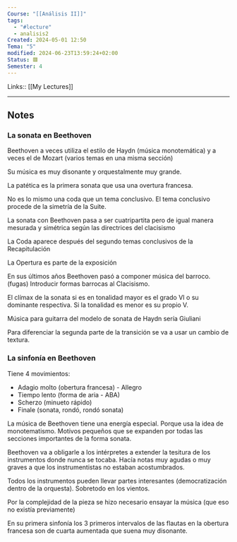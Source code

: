 ```yaml
---
Course: "[[Análisis II]]"
tags:
  - "#lecture"
  - analisis2
Created: 2024-05-01 12:50
Tema: "5"
modified: 2024-06-23T13:59:24+02:00
Status: 🟥
Semester: 4
---
```

Links:: [[My Lectures]]
___

## Notes

### La sonata en Beethoven

Beethoven a veces utiliza el estilo de Haydn (música monotemática) y a veces el de Mozart (varios temas en una misma sección)

Su música es muy disonante y orquestalmente muy grande.

La patética es la primera sonata que usa una overtura francesa.

No es lo mismo una coda que un tema conclusivo. El tema conclusivo procede de la simetría de la Suite.

La sonata con Beethoven pasa a ser cuatripartita pero de igual manera mesurada y simétrica según las directrices del clacisismo

La Coda aparece después del segundo temas conclusivos de la Recapitulación

La Opertura es parte de la exposición

En sus últimos años Beethoven pasó a componer música del barroco. (fugas) Introducir formas barrocas al Clacisismo.

El clímax de la sonata si es en tonalidad mayor es el grado VI o su dominante respectiva. Si la tonalidad es menor es su propio V.

Música para guitarra del modelo de sonata de Haydn sería Giuliani

Para diferenciar la segunda parte de la transición se va a usar un cambio de textura.

### La sinfonía en Beethoven

Tiene 4 movimientos:
- Adagio molto (obertura francesa) - Allegro
- Tiempo lento (forma de aria - ABA)
- Scherzo (minueto rápido)
- Finale (sonata, rondó, rondó sonata)

La música de Beethoven tiene una energía especial. Porque usa la idea de monotematismo. Motivos pequeños que se expanden por todas las secciones importantes de la forma sonata.

Beethoven va a obligarle a los intérpretes a extender la tesitura de los instrumentos donde nunca se tocaba. Hacía notas muy agudas o muy graves a que los instrumentistas no estaban acostumbrados.

Todos los instrumentos pueden llevar partes interesantes (democratización dentro de la orquesta). Sobretodo en los vientos.

Por la complejidad de la pieza se hizo necesario ensayar la música (que eso no existía previamente)

En su primera sinfonía los 3 primeros intervalos de las flautas en la obertura francesa son de cuarta aumentada que suena muy disonante.



